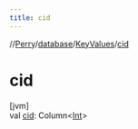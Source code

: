 ```yaml
---
title: cid
---
```

//[Perry](../../../index.html)/[database](../index.html)/[KeyValues](index.html)/[cid](cid.html)



# cid



[jvm]\
val [cid](cid.html): Column&lt;[Int](https://kotlinlang.org/api/latest/jvm/stdlib/kotlin/-int/index.html)&gt;




